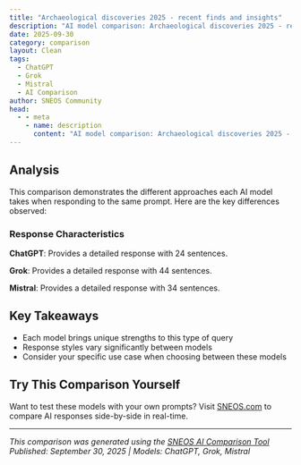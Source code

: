 ```yaml
---
title: "Archaeological discoveries 2025 - recent finds and insights"
description: "AI model comparison: Archaeological discoveries 2025 - recent finds and insights..."
date: 2025-09-30
category: comparison
layout: Clean
tags:
  - ChatGPT
  - Grok
  - Mistral
  - AI Comparison
author: SNEOS Community
head:
  - - meta
    - name: description
      content: "AI model comparison: Archaeological discoveries 2025 - recent finds and insights..."
---
```


<ChatComparison
  title="Archaeological discoveries 2025 - recent finds and insights"
  prompt="Archaeological discoveries 2025 - recent finds and insights"
  :responses='{"ChatGPT": "As of 2025, several notable archaeological discoveries and insights have emerged, shedding new light on ancient civilizations and historical events. Here are some of the most significant recent finds:\n\n1. **Ancient City Unearthed in Turkey** \nArchaeologists uncovered a remarkably well-preserved city dating back to the Bronze Age near the ancient site of Troy. The city features intact city walls, pottery, and tools that suggest a complex urban society with extensive trade networks.\n\n2. **Early Human Remains in East Africa** \nNew fossil discoveries in East Africa, dating back over 300,000 years, provide crucial evidence regarding early Homo sapiens. These fossils exhibit a blend of archaic and modern traits, offering fresh insights into human evolution and migration patterns.\n\n3. **Viking Settlement in North America** \nExcavations in Newfoundland, Canada, revealed a Viking outpost containing artifacts such as iron nails, a forge, and Norse-style tools. This discovery supports theories that Vikings explored deeper into North America long before Columbus.\n\n4. **Ancient Mayan Glyphs Deciphered** \nBreakthroughs in decoding Mayan inscriptions have provided new understandings of their calendar systems, political history, and religious practices. Newly translated glyphs from recently discovered stelae reveal details about previously unknown Mayan rulers.\n\n5. **Underground Roman Amphitheater in Italy** \nA subterranean Roman amphitheater was excavated beneath a modern town in southern Italy. The site includes seating areas, passageways, and remnants of stage machinery, indicating sophisticated entertainment infrastructure.\n\n6. **Prehistoric Cave Paintings in Southeast Asia** \nDating back over 40,000 years, newly found cave paintings in Indonesia depict scenes of hunting and symbolic animals. These paintings are among the oldest known examples of symbolic art, highlighting early cognitive abilities.\n\n7. **Lost Library of Alexandria Fragments Found** \nFragments believed to be from texts of the ancient Library of Alexandria were discovered in Egypt. These papyrus pieces offer a glimpse into the knowledge preserved in the legendary library before its destruction.\n\nThese discoveries continue to enhance our understanding of human history, culture, and ancient technologies. For ongoing updates, archaeology journals and news outlets regularly provide detailed reports on new sites and findings.", "Grok": "As of now, in late 2023, I can\u2019t predict specific archaeological discoveries that will occur in 2025. However, I can provide a speculative overview based on current trends, ongoing excavations, and technological advancements in archaeology. Below, I\u2019ll outline potential areas of discovery and insights that might emerge by 2025, as well as highlight recent trends that could shape future finds.\n\n### 1. **Technological Advancements Driving Discoveries**\n By 2025, archaeological discoveries are likely to be heavily influenced by cutting-edge technology, including:\n - **LiDAR (Light Detection and Ranging):** This technology, which uses laser scanning to map terrain beneath dense vegetation, has already revealed hidden cities in places like the Amazon rainforest and Central America (e.g., Mayan structures). By 2025, expanded use of LiDAR may uncover additional lost settlements, particularly in remote or inaccessible regions such as Southeast Asia or sub-Saharan Africa.\n - **AI and Machine Learning:** Artificial intelligence is increasingly being used to analyze satellite imagery, predict dig sites, and interpret ancient texts. By 2025, AI may help decode long-untranslated scripts like the Indus Valley script or detect patterns in ancient trade networks.\n - **DNA Analysis and Isotope Studies:** Advances in ancient DNA extraction and isotope analysis of human remains could provide deeper insights into migration patterns, diet, and social structures of ancient populations. For instance, new studies might further clarify the origins of early human populations in the Americas or unresolved questions about Neanderthal-human interbreeding in Europe and Asia.\n\n### 2. **Potential Regions for Major Discoveries by 2025**\n Based on ongoing projects and regions of archaeological interest, the following areas could yield significant finds by 2025:\n - **Middle East (Mesopotamia and Levant):** Continued excavations in Iraq, Syria, and Turkey might uncover more about early urban civilizations like the Sumerians or previously unknown Bronze Age settlements. With political stability improving in some areas, archaeologists may gain better access to sites damaged or looted during conflicts.\n - **Amazon Rainforest:** Recent LiDAR surveys have revealed vast pre-Columbian urban networks in Brazil and Bolivia. By 2025, further exploration could uncover evidence of even larger societies, challenging the long-held view of the Amazon as a sparsely populated wilderness before European contact.\n - **Antarctica and Underwater Sites:** As climate change causes ice melt and rising sea levels, archaeologists are increasingly focusing on submerged landscapes. By 2025, underwater archaeology off the coasts of Europe, Southeast Asia, or even near Antarctica might reveal evidence of ancient human activity during periods of lower sea levels.\n - **Central Asia (Silk Road):** Excavations along ancient trade routes in countries like Uzbekistan and Turkmenistan could yield more artifacts and settlements linked to the Silk Road, shedding light on cultural exchanges between East and West during antiquity.\n\n### 3. **Themes and Insights Likely to Emerge**\n Archaeological finds by 2025 will likely contribute to broader themes and debates in human history, such as:\n - **Climate and Collapse:** New discoveries might provide evidence of how ancient societies adapted to or collapsed under environmental pressures. For instance, drought or flooding evidence in the Indus Valley or Mesoamerica could refine our understanding of why certain civilizations declined.\n - **Early Human Migration:** Ongoing research into early human fossils and tools in Africa, Europe, and Asia may push back timelines of hominid migrations or reveal unexpected interactions between species like Homo sapiens, Neanderthals, and Denisovans.\n - **Reinterpreting Known Civilizations:** By 2025, new artifacts or reinterpretations of existing ones (e.g., through advanced dating techniques) might challenge assumptions about well-studied cultures like the Egyptians or Greeks. For example, new tomb discoveries in Egypt\u2019s Valley of the Kings or reanalysis of Minoan artifacts could reshape narratives about their beliefs or technologies.\n\n### 4. **Recent Finds as Indicators of Future Directions (2023 Context)**\n Since 2025 is in the near future, recent discoveries from 2022\u20132023 offer clues about what might emerge:\n - **San Casciano dei Bagni, Italy (2022\u20132023):** Archaeologists uncovered over 20 well-preserved bronze statues in a thermal bath, dating to Etruscan and Roman times. This highlights the potential for more finds in less-explored Roman provinces by 2025.\n - **Amazon Geoglyphs and Urban Networks (Recent Years):** Discoveries of ancient earthworks and settlements in the Amazon suggest that South America holds many more secrets. By 2025, collaborative projects with indigenous communities could lead to even more significant revelations.\n - **Tutankhamun\u2019s Tomb Reassessments (Ongoing):** With the 100th anniversary of the tomb\u2019s discovery in 2022, renewed interest and non-invasive scanning technologies might uncover hidden chambers or artifacts by 2025, fueling Egyptology.\n\n### 5. **Challenges and Ethical Considerations by 2025**\n Future discoveries will also face modern challenges:\n - **Climate Change:** Rising temperatures and extreme weather may threaten preservation at sites like Pompeii or Petra, prompting urgent digital documentation by 2025.\n - **Repatriation and Ethics:** Debates over the ownership of artifacts (e.g., the Elgin Marbles or Benin Bronzes) will likely intensify, influencing how new finds are handled or displayed.\n - **Conflict Zones:** Archaeological work in regions like Ukraine, Yemen, or Afghanistan might be delayed due to ongoing conflicts, though post-conflict recovery efforts could lead to surprising rediscoveries by 2025.\n\n### Conclusion\nWhile specific 2025 discoveries can\u2019t be predicted, trends suggest that technology, climate-driven exploration, and a focus on underrepresented regions (like the Amazon or Central Asia) will shape the field. Insights into ancient climate adaptation, migration, and cultural exchange are likely to dominate discussions. For the most accurate and up-to-date information on 2025 finds, I recommend following archaeological journals like *Antiquity*, *Archaeology Magazine*, or updates from organizations like UNESCO or the Archaeological Institute of America once that year arrives.\n\nIf you\u2019re interested in a specific region, civilization, or type of discovery for 2025 projections, let me know, and I can dive deeper into current research in that area!", "Mistral": "As of my last update in October 2023, I don\u0027t have real-time data or the ability to predict specific archaeological discoveries for the year 2025. However, I can provide some general insights into the types of discoveries and trends that might be expected based on recent advancements and ongoing research in the field of archaeology.\n\n### Potential Areas of Discovery\n\n1. **Ancient Civilizations**:\n - **Egypt**: Continued excavations in Egypt might reveal more about the daily lives of ancient Egyptians, new tombs, or even more insights into the construction techniques of the pyramids.\n - **Mesopotamia**: New finds in Iraq and Syria could provide deeper understanding of the Sumerian, Babylonian, and Assyrian cultures.\n - **Maya Civilization**: Ongoing research in Central America might uncover more about the Maya\u0027s advanced knowledge in astronomy, architecture, and urban planning.\n\n2. **Underwater Archaeology**:\n - **Shipwrecks**: Advances in underwater exploration technology could lead to the discovery of more ancient shipwrecks, providing insights into maritime trade and naval warfare.\n - **Submerged Cities**: Further exploration of submerged cities like Heracleion in Egypt could reveal more about ancient coastal civilizations.\n\n3. **Paleoanthropology**:\n - **Human Evolution**: New fossil discoveries in Africa, Asia, and Europe could provide more data on the evolution of early humans and their migrations.\n - **Genetic Studies**: Advances in DNA analysis might offer new insights into the genetic makeup and migrations of ancient populations.\n\n4. **Technological Advances**:\n - **Remote Sensing**: The use of LiDAR (Light Detection and Ranging) and other remote sensing technologies could uncover hidden archaeological sites, especially in densely forested areas.\n - **3D Modeling**: Improved 3D modeling and virtual reality could allow for more detailed and immersive reconstructions of ancient sites and artifacts.\n\n5. **Climate Change and Archaeology**:\n - **Melting Ice**: As glaciers and permafrost melt, more artifacts and sites could be revealed, particularly in Arctic regions.\n - **Coastal Erosion**: Changes in sea levels and coastal erosion might expose new archaeological sites along coastlines.\n\n### Recent Trends and Insights\n\n1. **Interdisciplinary Approaches**:\n - Archaeologists are increasingly collaborating with scientists from other fields, such as geology, biology, and chemistry, to gain a more comprehensive understanding of ancient cultures.\n\n2. **Ethical Considerations**:\n - There is a growing emphasis on ethical archaeology, including the repatriation of artifacts to their countries of origin and the involvement of local communities in archaeological projects.\n\n3. **Digital Archaeology**:\n - The use of digital tools and platforms for data collection, analysis, and sharing is becoming more prevalent, allowing for greater collaboration and accessibility.\n\n4. **Public Engagement**:\n - Efforts to engage the public through museum exhibitions, educational programs, and media outreach are increasing, making archaeology more accessible and relevant to a broader audience.\n\n### Notable Recent Discoveries (as of 2023)\n\n1. **Saqqara, Egypt**: The discovery of a large number of sarcophagi and artifacts in Saqqara has provided new insights into ancient Egyptian burial practices.\n2. **Pompeii, Italy**: Ongoing excavations in Pompeii have revealed well-preserved frescoes, inscriptions, and everyday objects, offering a glimpse into Roman life.\n3. **G\u00F6bekli Tepe, Turkey**: Continued research at this Neolithic site has deepened our understanding of early human societies and their religious practices.\n\nWhile these are general trends and recent discoveries, the field of archaeology is always evolving, and new finds can dramatically change our understanding of the past. Keep an eye on academic journals, news outlets, and archaeological societies for the latest updates and discoveries."}' 
  published-date="22:46"
/>

## Analysis

This comparison demonstrates the different approaches each AI model takes when responding to the same prompt. Here are the key differences observed:

### Response Characteristics

**ChatGPT**: Provides a detailed response with 24 sentences. 

**Grok**: Provides a detailed response with 44 sentences. 

**Mistral**: Provides a detailed response with 34 sentences. 

## Key Takeaways

- Each model brings unique strengths to this type of query
- Response styles vary significantly between models
- Consider your specific use case when choosing between these models

## Try This Comparison Yourself

Want to test these models with your own prompts? Visit [SNEOS.com](https://sneos.com) to compare AI responses side-by-side in real-time.

---

*This comparison was generated using the [SNEOS AI Comparison Tool](https://sneos.com)*
*Published: September 30, 2025 | Models: ChatGPT, Grok, Mistral*
